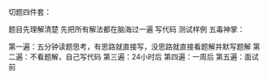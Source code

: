 切题四件套：

题目先理解清楚
先把所有解法都在脑海过一遍
写代码
测试样例
五毒神掌：

第一遍：五分钟读题思考，有思路就直接写，没思路就直接看题解并默写题解
第二遍：不看题解，自己写代码
第三遍：24小时后
第四遍：一周后
第五遍：面试前

